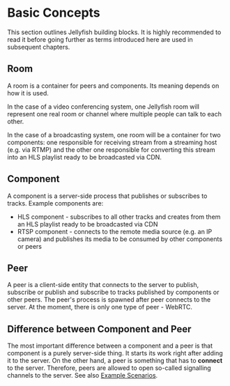 # Basic Concepts

This section outlines Jellyfish building blocks.
It is highly recommended to read it before going further as terms
introduced here are used in subsequent chapters.

## Room

A room is a container for peers and components.
Its meaning depends on how it is used.

In the case of a video conferencing system, one Jellyfish room will represent one real
room or channel where multiple people can talk to each other.

In the case of a broadcasting system, one room will be a container for two components:
one responsible for receiving stream from a streaming host (e.g. via RTMP) and
the other one responsible for converting this stream into an HLS playlist ready to be
broadcasted via CDN.

## Component

A component is a server-side process that publishes or subscribes to tracks.
Example components are:
* HLS component - subscribes to all other tracks and creates from them an HLS playlist
ready to be broadcasted via CDN
* RTSP component - connects to the remote media source (e.g. an IP camera) and 
publishes its media to be consumed by other components or peers

## Peer

A peer is a client-side entity that connects to the server to publish, subscribe or publish and 
subscribe to tracks published by components or other peers. 
The peer's process is spawned after peer connects to the server.
At the moment, there is only one type of peer - WebRTC.

## Difference between Component and Peer

The most important difference between a component and a peer is that component
is a purely server-side thing.
It starts its work right after adding it to the server.
On the other hand, a peer is something that has to **connect** to the server.
Therefore, peers are allowed to open so-called signalling channels to the server.
See also [Example Scenarios](./example_scenarios.md).